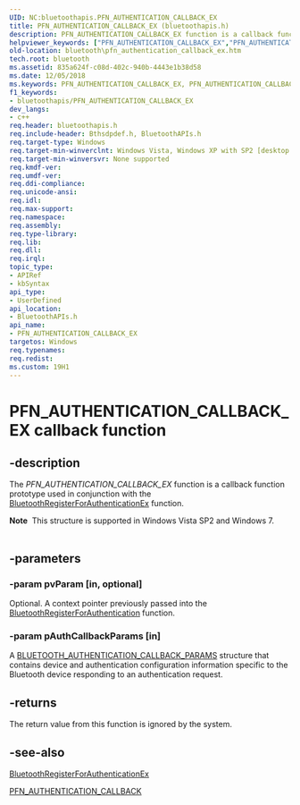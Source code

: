 ```yaml
---
UID: NC:bluetoothapis.PFN_AUTHENTICATION_CALLBACK_EX
title: PFN_AUTHENTICATION_CALLBACK_EX (bluetoothapis.h)
description: PFN_AUTHENTICATION_CALLBACK_EX function is a callback function prototype used in conjunction with the BluetoothRegisterForAuthenticationEx function.
helpviewer_keywords: ["PFN_AUTHENTICATION_CALLBACK_EX","PFN_AUTHENTICATION_CALLBACK_EX callback","PFN_AUTHENTICATION_CALLBACK_EX callback function [Bluetooth]","bluetooth.pfn_authentication_callback_ex","bluetoothapis/PFN_AUTHENTICATION_CALLBACK_EX"]
old-location: bluetooth\pfn_authentication_callback_ex.htm
tech.root: bluetooth
ms.assetid: 835a624f-c08d-402c-940b-4443e1b38d58
ms.date: 12/05/2018
ms.keywords: PFN_AUTHENTICATION_CALLBACK_EX, PFN_AUTHENTICATION_CALLBACK_EX callback, PFN_AUTHENTICATION_CALLBACK_EX callback function [Bluetooth], bluetooth.pfn_authentication_callback_ex, bluetoothapis/PFN_AUTHENTICATION_CALLBACK_EX
f1_keywords:
- bluetoothapis/PFN_AUTHENTICATION_CALLBACK_EX
dev_langs:
- c++
req.header: bluetoothapis.h
req.include-header: Bthsdpdef.h, BluetoothAPIs.h
req.target-type: Windows
req.target-min-winverclnt: Windows Vista, Windows XP with SP2 [desktop apps only]
req.target-min-winversvr: None supported
req.kmdf-ver: 
req.umdf-ver: 
req.ddi-compliance: 
req.unicode-ansi: 
req.idl: 
req.max-support: 
req.namespace: 
req.assembly: 
req.type-library: 
req.lib: 
req.dll: 
req.irql: 
topic_type:
- APIRef
- kbSyntax
api_type:
- UserDefined
api_location:
- BluetoothAPIs.h
api_name:
- PFN_AUTHENTICATION_CALLBACK_EX
targetos: Windows
req.typenames: 
req.redist: 
ms.custom: 19H1
---
```


# PFN_AUTHENTICATION_CALLBACK_EX callback function


## -description


The <i>PFN_AUTHENTICATION_CALLBACK_EX</i> function is a callback function prototype  used in conjunction with the <a href="https://docs.microsoft.com/windows/desktop/api/bluetoothapis/nf-bluetoothapis-bluetoothregisterforauthenticationex">BluetoothRegisterForAuthenticationEx</a> function.
<div class="alert"><b>Note</b>  This structure is supported in Windows Vista SP2 and Windows 7.</div><div> </div>

## -parameters




### -param pvParam [in, optional]

Optional. A context pointer previously passed into the <a href="https://docs.microsoft.com/windows/desktop/api/bluetoothapis/nf-bluetoothapis-bluetoothregisterforauthentication">BluetoothRegisterForAuthentication</a> function.


### -param pAuthCallbackParams [in]

A <a href="/windows/win32/api/bluetoothapis/ns-bluetoothapis-bluetooth_authentication_callback_params">BLUETOOTH_AUTHENTICATION_CALLBACK_PARAMS</a> structure that contains device and authentication configuration information specific to the Bluetooth device responding to an authentication request.


## -returns



The return value from this function is ignored by the system.




## -see-also




<a href="https://docs.microsoft.com/windows/desktop/api/bluetoothapis/nf-bluetoothapis-bluetoothregisterforauthenticationex">BluetoothRegisterForAuthenticationEx</a>



<a href="https://docs.microsoft.com/windows/desktop/api/bluetoothapis/nc-bluetoothapis-pfn_authentication_callback">PFN_AUTHENTICATION_CALLBACK</a>
 

 

